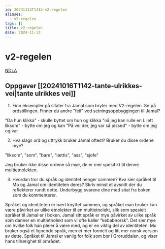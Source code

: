 ```yaml
---
id: 20241113T1413-v2-regelen
aliases:
  - v2-regelen
tags: []
title: v2-regelen
date: 2024-11-13
---
```


# v2-regelen

[NDLA](https://ndla.no/subject:c02a4ac1-3121-4985-b7b2-cf158502a960/topic:a5cda9c8-a84b-4dc1-a44d-7fbfbdf55d98/topic:d7199ca8-e8a2-4f22-bf35-44c8f1fc2d31/resource:645e42db-b476-4e1e-bc6d-0e63967dd563)

## Oppgaver [[20241016T1142-tante-ulrikkes-vei|tante ulrikkes vei]]

1. Finn eksempler på sitater fra Jamal som bryter med V2-regelen. Se på ordstillingen. Finner du andre "feil" ved setningsoppbyggingen til Jamal?

"Da hun klikka" - skulle byttet om hun og klikka
"nå jeg kan rulle en L lett liksom" - bytte om jeg og kan
"På vei der, jeg var så pissed" - bytte om jeg og var

2. Hva slags ord og uttrykk bruker Jamal oftest? Bruker du disse ordene mye?

"liksom", "som", "bare", "lættis", "ass", "sjofe"

Jeg bruker ikke disse ordene så mye, de er mer spesifikt til denne multietnolekten.

3. Hvordan tror du språk og identitet henger sammen? Kva sier språket til Mo og Jamal om identiteten deres? Skriv minst et avsnitt der du reflekterer rundt dette. Underbygg svarene dine med sitat fra boken som du kommenterer.

Språket og identiteten er nært knyttet sammen, og språket man bruker kan være påvirket av ulike etnolekter til en multietnolekt, slik som spesielt språket til Jamal er i boken. Jamal sitt språk er mye påvirket av ulike språk som danner en multietnolekt som vi ofte kaller "kebabnorsk". Det sier mye om hvilke folk han pleier å være med, og er en viktig del av identiteten. Mo bruker også et lignende språk, men et mer formelt og litt mer norsk versjon av dette. Språket til Jamal er vanlig for folk som bor i Groruddalen, og viser hans tilhørighet til området.
